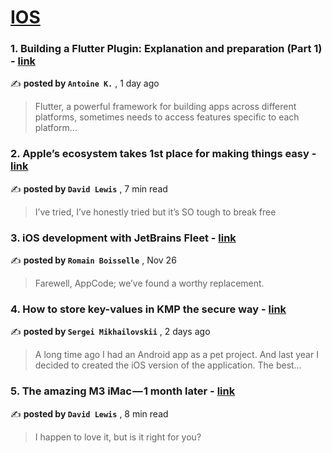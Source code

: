 
<h1><a href=https://medium.com/tag/ios/recommended target="_blank" rel="noopener noreferrer">IOS</a></h1>
<h3>1. Building a Flutter Plugin: Explanation and preparation (Part 1) - <a href=https://medium.com/@fr.kozlov.antoine/building-a-flutter-plugin-explanation-and-preparation-part-1-d8a96e459840?source=tag_recommended_feed---------0-84----------ios----------ee611302_3cb3_4efa_8226_5e1a0d660373------- target="_blank" rel="noopener noreferrer">link</a></h3>

✍️ **posted by `Antoine K.`** <date> , 1 day ago</date>

<blockquote>Flutter, a powerful framework for building apps across different platforms, sometimes needs to access features specific to each platform…</blockquote>

<h3>2. Apple’s ecosystem takes 1st place for making things easy - <a href=https://medium.com/macoclock/apples-ecosystem-takes-1st-place-for-making-things-easy-eb329ed3050a?source=tag_recommended_feed---------1-107----------ios----------ee611302_3cb3_4efa_8226_5e1a0d660373------- target="_blank" rel="noopener noreferrer">link</a></h3>

✍️ **posted by `David Lewis`** <date> , 7 min read</date>

<blockquote>I’ve tried, I’ve honestly tried but it’s SO tough to break free</blockquote>

<h3>3. iOS development with JetBrains Fleet - <a href=https://medium.com/kodein-koders/ios-development-with-jetbrains-fleet-fa83e5b0be96?source=tag_recommended_feed---------2-85----------ios----------ee611302_3cb3_4efa_8226_5e1a0d660373------- target="_blank" rel="noopener noreferrer">link</a></h3>

✍️ **posted by `Romain Boisselle`** <date> , Nov 26</date>

<blockquote>Farewell, AppCode; we’ve found a worthy replacement.</blockquote>

<h3>4. How to store key-values in KMP the secure way - <a href=https://medium.com/proandroiddev/how-to-store-key-values-in-kmp-in-the-secure-way-7614130dc4a9?source=tag_recommended_feed---------3-84----------ios----------ee611302_3cb3_4efa_8226_5e1a0d660373------- target="_blank" rel="noopener noreferrer">link</a></h3>

✍️ **posted by `Sergei Mikhailovskii`** <date> , 2 days ago</date>

<blockquote>A long time ago I had an Android app as a pet project. And last year I decided to created the iOS version of the application. The best…</blockquote>

<h3>5. The amazing M3 iMac — 1 month later - <a href=https://medium.com/macoclock/the-amazing-m3-imac-1-month-later-687ddd01249e?source=tag_recommended_feed---------4-107----------ios----------ee611302_3cb3_4efa_8226_5e1a0d660373------- target="_blank" rel="noopener noreferrer">link</a></h3>

✍️ **posted by `David Lewis`** <date> , 8 min read</date>

<blockquote>I happen to love it, but is it right for you?</blockquote>

